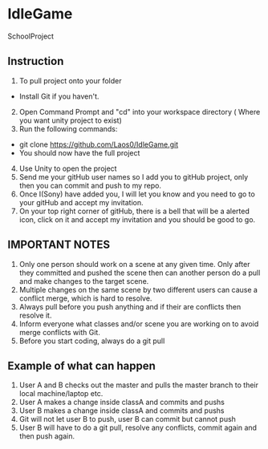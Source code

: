 # IdleGame
SchoolProject

## Instruction 

1) To pull project onto your folder
- Install Git if you haven't.
2) Open Command Prompt and "cd" into your workspace directory ( Where you want unity project to exist)
3) Run the following commands:
- git clone https://github.com/Laos0/IdleGame.git
- You should now have the full project
4) Use Unity to open the project
5) Send me your gitHub user names so I add you to gitHub project, only then you can commit and push to my repo.
6) Once I(Sony) have added you, I will let you know and you need to go to your gitHub and accept my invitation.
7) On your top right corner of gitHub, there is a bell that will be a alerted icon, click on it and accept my invitation and you should be good to go.


## IMPORTANT NOTES

1) Only one person should work on a scene at any given time.  Only after they committed and pushed the scene then can another person do a pull and make changes to the target scene.
2) Multiple changes on the same scene by two different users can cause a conflict merge, which is hard to resolve.
3) Always pull before you push anything and if their are conflicts then resolve it.
4) Inform everyone what classes and/or scene you are working on to avoid merge conflicts with Git.
5) Before you start coding, always do a git pull

## Example of what can happen
1) User A and B checks out the master and pulls the master branch to their local machine/laptop etc.
2) User A makes a change inside classA and commits and pushs
3) User B makes a change inside classA and commits and pushs
4) Git will not let user B to push, user B can commit but cannot push
5) User B will have to do a git pull, resolve any conflicts, commit again and then push again.



